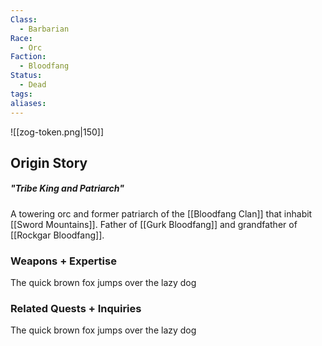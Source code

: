 ```yaml
---
Class:
  - Barbarian
Race:
  - Orc
Faction:
  - Bloodfang
Status:
  - Dead
tags: 
aliases:
---
```

![[zog-token.png|150]]
## Origin Story
##### "Tribe King and Patriarch"
A towering orc and former patriarch of the [[Bloodfang Clan]] that inhabit [[Sword Mountains]]. Father of [[Gurk Bloodfang]] and grandfather of [[Rockgar Bloodfang]].

### Weapons + Expertise
The quick brown fox jumps over the lazy dog

### Related Quests + Inquiries
The quick brown fox jumps over the lazy dog